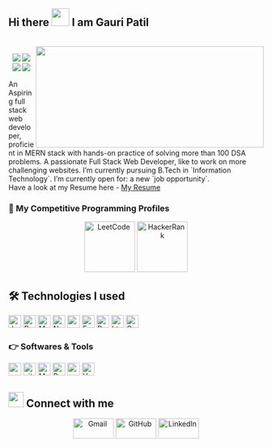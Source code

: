 


## Hi there <img src="https://media.giphy.com/media/hvRJCLFzcasrR4ia7z/giphy.gif" width="35"> I am Gauri Patil


<br/>

<img align='right' src="https://static.javatpoint.com/blog/images/mern-stack.png" width="450" height="200">


<p align="center">
<img src="https://img.shields.io/badge/Age-21-blue" />
  <img src="https://img.shields.io/badge/Focus-Web%20Developement-brightgreen" />
  <img src="https://img.shields.io/badge/Lives-Maharashtra-success" />
  <img src="https://img.shields.io/badge/Languages-English%20%26%20Hindi-brightgreen" />
</p>
 An Aspiring full stack web developer, proficient in MERN stack with hands-on practice of solving more than 100 DSA problems. A passionate Full Stack Web Developer, like to work on more challenging websites. I’m currently pursuing B.Tech in `Information Technology`. 
I’m currently open for: a new `job opportunity`.<br/>
Have a look at my Resume here - <a href="https://drive.google.com/drive/folders/1HLWf-yTAcrETlIjc3DxTykRc7qKWKisq?usp=sharing">My Resume <a>

### 👀 My Competitive Programming Profiles

<p align="center">
	<a href="https://leetcode.com/gauri_7920/"><img src="https://encrypted-tbn0.gstatic.com/images?q=tbn:ANd9GcTU3xRVkEaRXcFhO_QIQuZPdOU2lxYMBg8ltL7nwsHvITf_RNoWWnGVzk9VwIQxo_1igvM&usqp=CAU" alt="LeetCode"height="100px" width="100px"/></a>
	<a href="https://www.hackerrank.com/gaurip388"><img src="https://cdn3.iconfinder.com/data/icons/logos-and-brands-adobe/512/160_Hackerrank-512.png" alt="HackerRank"/ height="100px" width="100px"></a>     
</p>

## 🛠️ Technologies I used

<p>
    <img alt="Javascript"
        src="https://img.shields.io/badge/JavaScript-323330?style=for-the-badge&logo=javascript&logoColor=F7DF1E"
        height="25px" />
    <img alt="React" src="https://img.shields.io/badge/React-20232A?style=for-the-badge&logo=react&logoColor=61DAFB"
        height="25px" />
    <img alt="MongoDB" src="https://img.shields.io/badge/-MongoDB-13aa52?style=flat-square&logo=mongodb&logoColor=white"
        height="25px" />
    <img alt="Nodejs"
        src="https://img.shields.io/badge/Node.js-339933?style=for-the-badge&logo=nodedotjs&logoColor=white"
        height="25px" />
    <img alt="redux" src="https://img.shields.io/badge/-Redux-764ABC?style=flat-square&logo=redux&logoColor=white"
        height="25px" />
    <img alt="Express"
        src="https://img.shields.io/badge/express.js-%23404d59.svg?style=for-the-badge&logo=express&logoColor=%2361DAFB"
        height="25px" />   
    <img alt="Python" src="https://img.shields.io/badge/Python-14354C?style=for-the-badge&logo=python&logoColor=white"
        height="25px" />
    <img alt="html5" src="https://img.shields.io/badge/HTML5-E34F26?style=for-the-badge&logo=html5&logoColor=white"
        height="25px" />
    <img alt="Css3" src="https://img.shields.io/badge/CSS3-1572B6?style=for-the-badge&logo=css3&logoColor=white"
        height="25px" />
  
</p>




 ### 👉 Softwares & Tools
 
<p >
<img alt="npm" src="https://img.shields.io/badge/NPM-%23000000.svg?style=for-the-badge&logo=npm&logoColor=white"
        height="25px" />
<img alt="git" src="https://img.shields.io/badge/-Git-F05032?style=flat-square&logo=git&logoColor=white"
        height="25px" />
<img alt="Material UI"
        src="https://img.shields.io/badge/Material--UI-0081CB?style=for-the-badge&logo=material-ui&logoColor=white"
        height="25px" />
<img alt="Prettier"
    src="https://img.shields.io/badge/-Prettier-F7B93E?style=flat-square&logo=prettier&logoColor=white"
        height="25px" />
<img alt="postman"
        src="https://img.shields.io/badge/Postman-FF6C37?style=for-the-badge&logo=Postman&logoColor=white"
        height="25px" />
<img alt="Heroku" src="https://img.shields.io/badge/-Heroku-430098?style=flat-square&logo=heroku&logoColor=white"
        height="25px" />
</p>


## <img src="https://media.giphy.com/media/iY8CRBdQXODJSCERIr/giphy.gif" width="30px"> Connect with me
<p align="center">
	<a href="gaurip388@gmail.com"><img img src="https://img.shields.io/badge/gmail-%23EA4335.svg?style=plastic&logo=gmail&logoColor=white" alt="Gmail"width="80px" height="40px"/></a>
	<a href="https://github.com/gauri9359060"><img src="https://img.shields.io/badge/github-%23181717.svg?style=plastic&logo=github&logoColor=white" alt="GitHub"width="80px" height="40px"/></a>
	<a href="https://www.linkedin.com/in/gauripatil79/"><img src="https://img.shields.io/badge/linkedin-%230A66C2.svg?style=plastic&logo=linkedin&logoColor=white" alt="LinkedIn" width="80px" height="40px"/></a>
</p>

